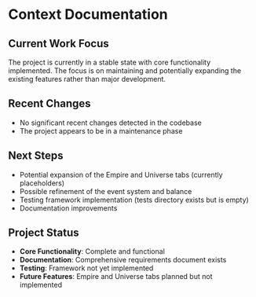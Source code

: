 # Context Documentation

## Current Work Focus
The project is currently in a stable state with core functionality implemented. The focus is on maintaining and potentially expanding the existing features rather than major development.

## Recent Changes
- No significant recent changes detected in the codebase
- The project appears to be in a maintenance phase

## Next Steps
- Potential expansion of the Empire and Universe tabs (currently placeholders)
- Possible refinement of the event system and balance
- Testing framework implementation (tests directory exists but is empty)
- Documentation improvements

## Project Status
- **Core Functionality**: Complete and functional
- **Documentation**: Comprehensive requirements document exists
- **Testing**: Framework not yet implemented
- **Future Features**: Empire and Universe tabs planned but not implemented